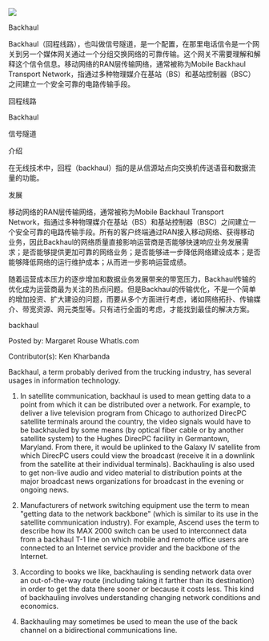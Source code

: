 

![](http://imgsrc.baidu.com/baike/pic/item/c8177f3e6709c93daedaed79953df8dcd1005410.jpg)


Backhaul

Backhaul（回程线路），也叫做信号隧道，是一个配置，在那里电话信令是一个网关到另一个媒体网关通过一个分组交换网络的可靠传输。这个网关不需要理解和解释这个信令信息。移动网络的RAN层传输网络，通常被称为Mobile Backhaul Transport Network，指通过多种物理媒介在基站（BS）和基站控制器（BSC）之间建立一个安全可靠的电路传输手段。


回程线路

Backhaul

信号隧道

介绍

在无线技术中，回程（backhaul）指的是从信源站点向交换机传送语音和数据流量的功能。

发展

移动网络的RAN层传输网络，通常被称为Mobile Backhaul Transport Network，指通过多种物理媒介在基站（BS）和基站控制器（BSC）之间建立一个安全可靠的电路传输手段。所有的客户终端通过RAN接入移动网络、获得移动业务，因此Backhaul的网络质量直接影响运营商是否能够快速响应业务发展需求；是否能够提供更加可靠的网络业务；是否能够进一步降低网络建设成本；是否能够降低网络的运行维护成本；从而进一步影响运营成绩。

随着运营成本压力的逐步增加和数据业务发展带来的带宽压力，Backhaul传输的优化成为运营商最为关注的热点问题。但是Backhaul的传输优化，不是一个简单的增加投资、扩大建设的问题，而要从多个方面进行考虑，诸如网络拓扑、传输媒介、带宽资源、网元类型等。只有进行全面的考虑，才能找到最佳的解决方案。



backhaul

Posted by: Margaret Rouse
 WhatIs.com
  
Contributor(s): Ken Kharbanda

Backhaul, a term probably derived from the trucking industry, has several usages in information technology.

1) In satellite communication, backhaul is used to mean getting data to a point from which it can be distributed over a network. For example, to deliver a live television program from Chicago to authorized DirecPC satellite terminals around the country, the video signals would have to be backhauled by some means (by optical fiber cable or by another satellite system) to the Hughes DirecPC facility in Germantown, Maryland. From there, it would be uplinked to the Galaxy IV satellite from which DirecPC users could view the broadcast (receive it in a downlink from the satellite at their individual terminals). Backhauling is also used to get non-live audio and video material to distribution points at the major broadcast news organizations for broadcast in the evening or ongoing news.


2) Manufacturers of network switching equipment use the term to mean "getting data to the network backbone" (which is similar to its use in the satellite communication industry). For example, Ascend uses the term to describe how its MAX 2000 switch can be used to interconnect data from a backhaul T-1 line on which mobile and remote office users are connected to an Internet service provider and the backbone of the Internet.

3) According to books we like, backhauling is sending network data over an out-of-the-way route (including taking it farther than its destination) in order to get the data there sooner or because it costs less. This kind of backhauling involves understanding changing network conditions and economics.

4) Backhauling may sometimes be used to mean the use of the back channel on a bidirectional communications line.
